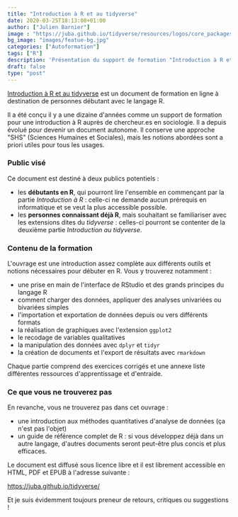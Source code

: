 ```yaml
---
title: "Introduction à R et au tidyverse"
date: 2020-03-25T18:13:08+01:00
author: ["Julien Barnier"]
image : "https://juba.github.io/tidyverse/resources/logos/core_packages.png"
bg_image: "images/featue-bg.jpg"
categories: ["Autoformation"]
tags: ["R"]
description: 'Présentation du support de formation "Introduction à R et au tidyverse"'
draft: false
type: "post"
---
```


[Introduction à R et au tidyverse](https://juba.github.io/tidyverse/) est un
document de formation en ligne à destination de personnes débutant avec le
langage R.

Il a été conçu il y a une dizaine d'années comme un support de formation pour
une introduction à R auprès de chercheur.es en sociologie. Il a depuis évolué
pour devenir un document autonome. Il conserve une approche "SHS" (Sciences
Humaines et Sociales), mais les notions abordées sont a priori utiles pour
tous les usages.


### Public visé

Ce document est destiné à deux publics potentiels :

- les **débutants en R**, qui pourront lire l'ensemble en commençant par la partie
  *Introduction à R* : celle-ci ne demande aucun prérequis en informatique et
  se veut la plus accessible possible.
- les **personnes connaissant déjà R**, mais souhaitant se familiariser avec les
  extensions dites du *tidyverse* : celles-ci pourront se contenter de la
  deuxième partie *Introduction au tidyverse*.


### Contenu de la formation

L'ouvrage est une introduction assez complète aux différents outils et notions
nécessaires pour débuter en R. Vous y trouverez notamment :

- une prise en main de l'interface de RStudio et des grands principes du
  langage R
- comment charger des données, appliquer des analyses univariées ou bivariées
  simples
- l'importation et exportation de données depuis ou vers différents formats
- la réalisation de graphiques avec l'extension `ggplot2`
- le recodage de variables qualitatives
- la manipulation des données avec `dplyr` et `tidyr`
- la création de documents et l'export de résultats avec `rmarkdown`
  
Chaque partie comprend des exercices corrigés et une annexe liste
différentes ressources d'apprentissage et d'entraide.


### Ce que vous ne trouverez pas

En revanche, vous ne trouverez pas dans cet ouvrage :
  
- une introduction aux méthodes quantitatives d'analyse de données (ça n'est
  pas l'objet)
- un guide de référence complet de R : si vous développez déjà dans un autre
  langage, d'autres documents seront peut-être plus concis et plus efficaces.
	
Le document est diffusé sous licence libre et il est librement accessible en
HTML, PDF et EPUB à l'adresse suivante :

https://juba.github.io/tidyverse/

Et je suis évidemment toujours preneur de retours, critiques ou suggestions !
